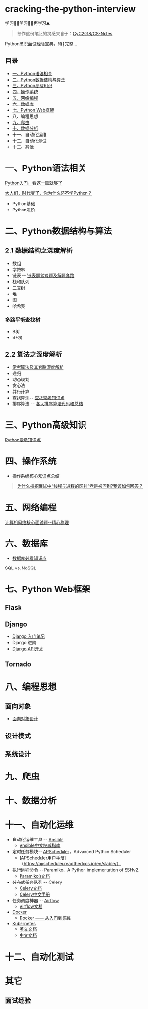 # cracking-the-python-interview

学习👨‍🎓学习👩‍🎓再学习⛰️

> 制作这份笔记的灵感来自于：[CyC2018/CS-Notes](https://github.com/CyC2018/CS-Notes)

Python求职面试经验宝典，待🥣完整...

## 目录

- [一、Python语法相关](#一Python语法相关)
- [二、Python数据结构与算法](#二Python数据结构与算法)
- [三、Python高级知识](#三Python高级知识)
- [四、操作系统](#四操作系统)
- [五、网络编程](#五网络编程)
- [六、数据库](#六数据库)
- [七、Python Web框架](#七python-web框架)
- 八、编程思想
- [九、爬虫](#八爬虫)
- [十、数据分析](#九数据分析)
- 十一、自动化运维
- 十二、自动化测试
- 十三、其他

# 一、Python语法相关

[Python入门，看这一篇就够了]()

[大人们，时代变了，你为什么还不学Python？]()

- Python基础
- Python进阶



# 二、Python数据结构与算法



## 2.1 数据结构之深度解析



- 数组
- 字符串
- 链表 -- [链表题常考题及解题套路](https://github.com/yuzhouStayHungry/cracking-the-python-interview/blob/master/notes/%E9%93%BE%E8%A1%A8%E5%B8%B8%E8%80%83%E9%A2%98%E5%8F%8A%E8%A7%A3%E9%A2%98%E5%A5%97%E8%B7%AF.md)
- 栈和队列
- 二叉树
- 堆
- 图
-  哈希表



### 多路平衡查找树

- B树
- B+树

## 2.2 算法之深度解析

- [常考算法及其套路深度解析](https://github.com/yuzhouStayHungry/cracking-the-python-interview/blob/master/notes/%E5%B8%B8%E8%80%83%E7%AE%97%E6%B3%95%E5%8F%8A%E5%A5%97%E8%B7%AF%E6%B7%B1%E5%BA%A6%E8%A7%A3%E6%9E%90.md)
- 递归
- 动态规划
- 贪心法
- 并行计算
- 查找算法-- [查找常考知识点](https://github.com/yuzhouStayHungry/cracking-the-python-interview/blob/master/%E6%9F%A5%E6%89%BE%E7%AE%97%E6%B3%95%E7%9F%A5%E8%AF%86%E7%82%B9%E5%AD%A6%E4%B9%A0.md)
- 排序算法 -- [各大排序算法代码和总结](https://github.com/yuzhouStayHungry/cracking-the-python-interview/blob/master/notes/%E6%8E%92%E5%BA%8F%E7%AE%97%E6%B3%95%E7%9F%A5%E8%AF%86%E7%82%B9%E5%AD%A6%E4%B9%A0.md)

# 三、Python高级知识



[Python高级知识点](https://github.com/yuzhouStayHungry/cracking-the-python-interview/blob/master/notes/Python%E9%AB%98%E7%BA%A7%E7%9F%A5%E8%AF%86.md)

# 四、操作系统

- [操作系统核心知识点总结](https://github.com/yuzhouStayHungry/the_Element_Of_IT_Interview/blob/master/2020%E6%A0%B8%E5%BF%83%E9%9D%A2%E8%AF%95%E9%A2%98--%E6%93%8D%E4%BD%9C%E7%B3%BB%E7%BB%9F.md)

> [为什么校招面试中“线程与进程的区别”老是被问到?我该如何回答？](https://zhuanlan.zhihu.com/p/125716637)

# 五、网络编程

[计算机网络核心面试题--精心整理](https://github.com/yuzhouStayHungry/the_Element_Of_IT_Interview/blob/master/2020%E6%A0%B8%E5%BF%83%E9%9D%A2%E8%AF%95%E9%A2%98--%E8%AE%A1%E7%AE%97%E6%9C%BA%E7%BD%91%E7%BB%9C.md)

# 六、数据库

- [数据库必看知识点](https://github.com/yuzhouStayHungry/the_Element_Of_IT_Interview/blob/master/2020%E6%A0%B8%E5%BF%83%E9%9D%A2%E8%AF%95%E9%A2%98--MySQL.md)

SQL vs. NoSQL

# 七、Python Web框架

## Flask

## Django

- [Django 入门笔记](https://blog.csdn.net/yuzhou_1shu/category_9419274.html)
- Django 进阶
- [Django API开发](https://yuzhoustayhungry.github.io/tags/django/)

## Tornado

# 

# 八、编程思想

## 面向对象

- [面向对象设计](https://github.com/yuzhouStayHungry/cracking-the-python-interview/blob/master/notes/%E9%9D%A2%E5%90%91%E5%AF%B9%E8%B1%A1%E8%AE%BE%E8%AE%A1.md)

## 设计模式

## 系统设计



# 九、爬虫

# 十、数据分析



# 十一、自动化运维

- 自动化运维工具 -- [Ansible](https://github.com/ansible/ansible)
	- [Ansible中文权威指南](http://ansible.com.cn/)
- 定时任务模块-- [APScheduler](https://github.com/agronholm/apscheduler)，Advanced Python Scheduler
	- [APScheduler用户手册]（https://apscheduler.readthedocs.io/en/stable/）
- 执行远程命令 -- Paramiko，A Python implementation of SSHv2.
	- [Paramiko’s文档](http://docs.paramiko.org/en/stable/)
- 分布式任务队列 -- [Celery](https://github.com/celery/celery)
	- [Celery文档](https://docs.celeryproject.org/en/stable/)
	- [Celery中文手册](https://www.celerycn.io/)
- 任务调度神器 -- [Airflow](https://github.com/apache/airflow)
	- [Airflow文档](http://airflow.apache.org/docs/stable/)
- [Docker](https://github.com/docker)
	- [Docker —— 从入门到实践](https://yeasy.gitbook.io/docker_practice/)
- [Kubernetes](https://github.com/kubernetes/kubernetes)
	- [英文文档](https://kubernetes.io/docs/home/)
	- [中文文档](http://docs.kubernetes.org.cn/227.html)

# 十二、自动化测试



# 其它

## 面试经验

